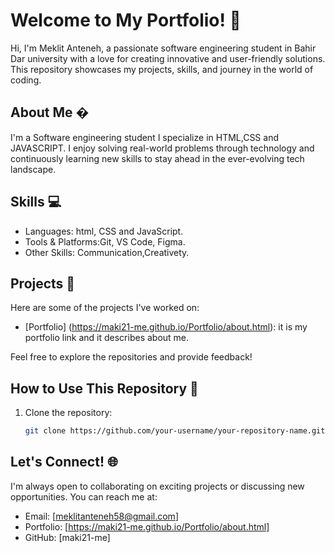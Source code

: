 # Welcome to My Portfolio! 👋

Hi, I'm Meklit Anteneh, a passionate  software engineering student in Bahir Dar university with a love for creating innovative and user-friendly solutions. This repository showcases my projects, skills, and journey in the world of coding.

## About Me �

I'm a Software engineering student I specialize in HTML,CSS and JAVASCRIPT. I enjoy solving real-world problems through technology and continuously learning new skills to stay ahead in the ever-evolving tech landscape.

## Skills 💻

- Languages: html, CSS and JavaScript.
- Tools & Platforms:Git, VS Code, Figma.
- Other Skills: Communication,Creativety.

## Projects 🚀

Here are some of the projects I've worked on:

-  [Portfolio] (https://maki21-me.github.io/Portfolio/about.html): it is my portfolio link and it describes about me.

Feel free to explore the repositories and provide feedback!

## How to Use This Repository 📂

1. Clone the repository:
   ```bash
   git clone https://github.com/your-username/your-repository-name.git


## Let's Connect! 🌐

I'm always open to collaborating on exciting projects or discussing new opportunities. You can reach me at:

- Email: [meklitanteneh58@gmail.com]
- Portfolio: [https://maki21-me.github.io/Portfolio/about.html]
- GitHub: [maki21-me]

 
